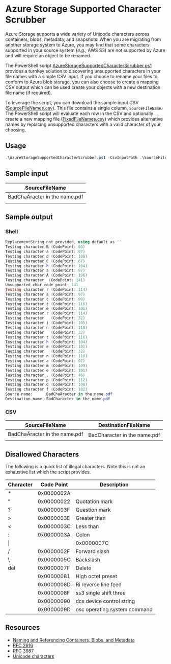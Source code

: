 # Azure Storage Supported Character Scrubber

Azure Storage supports a wide variety of Unicode characters across containers, blobs, metadata, and snapshots. When you are migrating from another storage system to Azure, you may find that some characters supported in your source system (*e.g.,* AWS S3) are not supported by Azure and will require an object to be renamed.

The PowerShell script [AzureStorageSupportedCharacterScrubber.ps1](AzureStorageSupportedCharacterScrubber.ps1) provides a turnkey solution to discovering unsupported characters in your file names with a simple CSV input. If you choose to rename your files to conform to Azure blob storage, you can also choose to create a mapping CSV output which can be used create your objects with a new destination file name (if required).

To leverage the script, you can download the sample input CSV ([SourceFileNames.csv](SourceFileNames.csv)). This file contains a single column, `SourceFileName`. The PowerShell script will evaluate each row in the CSV and optionally create a new mapping file ([FixedFileNames.csv](FixedFileNames.csv)) which provides alternative names by replacing unsupported characters with a valid character of your choosing.

## Usage

```powershell
.\AzureStorageSupportedCharacterScrubber.ps1 -CsvInputPath .\SourceFileNames.csv -RenameItems
```

## Sample input

| SourceFileName |
| --- |
| BadChaÄracter in the name.pdf |

## Sample output

### Shell

```powershell
ReplacementString not provided, using default as ''
Testing character B (CodePoint: 66)
Testing character a (CodePoint: 97)
Testing character d (CodePoint: 100)
Testing character C (CodePoint: 67)
Testing character h (CodePoint: 104)
Testing character a (CodePoint: 97)
Testing character Ä (CodePoint: 196)
Testing character  (CodePoint: 141)
Unsupported char code point: 141
Testing character r (CodePoint: 114)
Testing character a (CodePoint: 97)
Testing character c (CodePoint: 99)
Testing character t (CodePoint: 116)
Testing character e (CodePoint: 101)
Testing character r (CodePoint: 114)
Testing character   (CodePoint: 32)
Testing character i (CodePoint: 105)
Testing character n (CodePoint: 110)
Testing character   (CodePoint: 32)
Testing character t (CodePoint: 116)
Testing character h (CodePoint: 104)
Testing character e (CodePoint: 101)
Testing character   (CodePoint: 32)
Testing character n (CodePoint: 110)
Testing character a (CodePoint: 97)
Testing character m (CodePoint: 109)
Testing character e (CodePoint: 101)
Testing character . (CodePoint: 46)
Testing character p (CodePoint: 112)
Testing character d (CodePoint: 100)
Testing character f (CodePoint: 102)
Source name:      BadChaÄracter in the name.pdf
Destination name: BadCharacter in the name.pdf
```

### CSV

| SourceFileName | DestinationFileName |
| --- | --- |
| BadChaÄracter in the name.pdf | BadCharacter in the name.pdf |

## Disallowed Characters

The following is a quick list of illegal characters. Note this is not an exhaustive list which the script provides.

| Character | Code Point | Description |
| --- | --- | --- |
| * | 0x0000002A | |
| " | 0x00000022 | Quotation mark |
| ? | 0x0000003F | Question mark |
| > | 0x0000003E | Greater than |
| < | 0x0000003C | Less than |
| : | 0x0000003A | Colon |
| \| | | 0x0000007C | |
| / | 0x0000002F | Forward slash |
| \ | 0x0000005C | Backslash |
| del | 0x0000007F | Delete |
| | 0x00000081| High octet preset |
| | 0x0000008D | Ri reverse line feed |
| | 0x0000008F | ss3 single shift three |  
| | 0x00000090 | dcs device control string |
| | 0x0000009D | osc operating system command |

## Resources

- [Naming and Referencing Containers, Blobs, and Metadata](https://docs.microsoft.com/rest/api/storageservices/naming-and-referencing-containers--blobs--and-metadata)
- [RFC 2616](https://www.ietf.org/rfc/rfc2616.txt)
- [RFC 3987](https://www.ietf.org/rfc/rfc3987.txt)
- [Unicode characters](https://www.fileformat.info/info/unicode/)